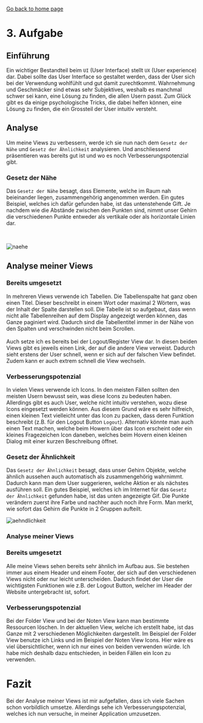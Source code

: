 [Go back to home page](./../README.md)

# 3. Aufgabe

## Einführung
Ein wichtiger Bestandteil beim `UI` (User Interface) stellt `UX` (User experience) dar. Dabei sollte das User Interface so gestaltet werden, dass der User sich bei der Verwendung wohlfühlt und gut damit zurechtkommt. Wahrnehmung und Geschmäcker sind etwas sehr Subjektives, weshalb es manchmal schwer sei kann, eine Lösung zu finden, die allen Usern passt. Zum Glück gibt es da einige psychologische Tricks, die dabei helfen können, eine Lösung zu finden, die ein Grossteil der User intuitiv versteht.

## Analyse 
Um meine Views zu verbessern, werde ich sie nun nach dem `Gesetz der Nähe` und `Gesetz der Ähnlichkeit` analysieren. Und anschliessend präsentieren was bereits gut ist und wo es noch Verbesserungspotenzial gibt.

### Gesetz der Nähe
Das `Gesetz der Nähe` besagt, dass Elemente, welche im Raum nah beieinander liegen, zusammengehörig angenommen werden. Ein gutes Beispiel, welches ich dafür gefunden habe, ist das untenstehende Gift. Je nachdem wie die Abstände zwischen den Punkten sind, nimmt unser Gehirn die verschiedenen Punkte entweder als vertikale oder als horizontale Linien dar.

<br/>

![naehe](https://user-images.githubusercontent.com/99135388/205734546-8067eb78-6321-455d-837c-83e000bb6309.gif)

## Analyse meiner Views
### Bereits umgesetzt
In mehreren Views verwende ich Tabellen. Die Tabellenspalte hat ganz oben einen Titel. Dieser beschreibt in einem Wort oder maximal 2 Wörtern, was der Inhalt der Spalte darstellen soll. Die Tabelle ist so aufgebaut, dass wenn nicht alle Tabellenreihen auf dem Display angezeigt werden können, das Ganze paginiert wird. Dadurch sind die Tabellentitel immer in der Nähe von den Spalten und verschwinden nicht beim Scrollen. 
<br/><br/>
Auch setze ich es bereits bei der Logout/Register View dar. In diesen beiden Views gibt es jeweils einen Link, der auf die andere View verweist. Dadurch sieht erstens der User schnell, wenn er sich auf der falschen View befindet. Zudem kann er auch extrem schnell die View wechseln.  

### Verbesserungspotenzial
In vielen Views verwende ich Icons. In den meisten Fällen sollten den meisten Usern bewusst sein, was diese Icons zu bedeuten haben. Allerdings gibt es auch User, welche nicht intuitiv verstehen, wozu diese Icons eingesetzt werden können. Aus diesem Grund wäre es sehr hilfreich, einen kleinen Text vielleicht unter das Icon zu packen, dass deren Funktion beschreibt (z.B. für den Logout Button `Logout`). Alternativ könnte man auch einen Text machen, welche beim Howern über das Icon erscheint oder ein kleines Fragezeichen Icon daneben, welches beim Hovern einen kleinen Dialog mit einer kurzen Beschreibung öffnet. 


### Gesetz der Ähnlichkeit
Das `Gesetz der Ähnlichkeit` besagt, dass unser Gehirn Objekte, welche ähnlich aussehen auch automatisch als zusammengehörig wahrnimmt. Dadurch kann man dem User suggerieren, welche Aktion er als nächstes ausführen soll. Ein gutes Beispiel, welches ich im Internet für das `Gesetz der Ähnlichkeit` gefunden habe, ist das unten angezeigte Gif. Die Punkte verändern zuerst ihre Farbe und nachher auch noch ihre Form. Man merkt, wie sofort das Gehirn die Punkte in 2 Gruppen aufteilt.

![aehndlichkeit](https://user-images.githubusercontent.com/99135388/205872268-429406af-4f78-4a42-892a-f30bd3c09b9c.gif)

### Analyse meiner Views
### Bereits umgesetzt
Alle meine Views sehen bereits sehr ähnlich im Aufbau aus. Sie bestehen immer aus einem Header und einem Footer, der sich auf den verschiedenen Views nicht oder nur leicht unterscheiden. Dadurch findet der User die wichtigsten Funktionen wie z.B. der Logout Button, welcher im Header der Website untergebracht ist, sofort. 

### Verbesserungspotenzial
Bei der Folder View und bei der Noten View kann man bestimmte Ressourcen löschen. In der aktuellen View, welche ich erstellt habe, ist das Ganze mit 2 verschiedenen Möglichkeiten dargestellt. Im Beispiel der Folder View benutze ich Links und im Beispiel der Noten View Icons. Hier wäre es viel übersichtlicher, wenn ich nur eines von beiden verwenden würde. Ich habe mich deshalb dazu entschieden, in beiden Fällen ein Icon zu verwenden. 

# Fazit
Bei der Analyse meiner Views ist mir aufgefallen, dass ich viele Sachen schon vorbildlich umsetze. Allerdings sehe ich Verbesserungspotenzial, welches ich nun versuche, in meiner Application umzusetzen.
